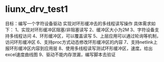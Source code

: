 # liunx_drv_test1

目标：编写一个字符设备驱动 实现对环形缓冲去的多线程读写操作
具体需求如下：
1、实现对环形缓冲区阻塞/非阻塞读写
2、缓冲区大小为2M
3、字符设备支持多线程访问
4、环形缓冲区，可以覆盖读写
5、上层应用可以通过轮询等机制，访问环形缓冲区
6、支持proc方式动态修改环形缓冲区的内容
7、支持netlink上报环形缓冲区内容到应用层
8、使用多线程读写测试环形缓冲区，速度。给出excel速度曲线图
9、驱动不能内存泄漏，编写脚本去验证